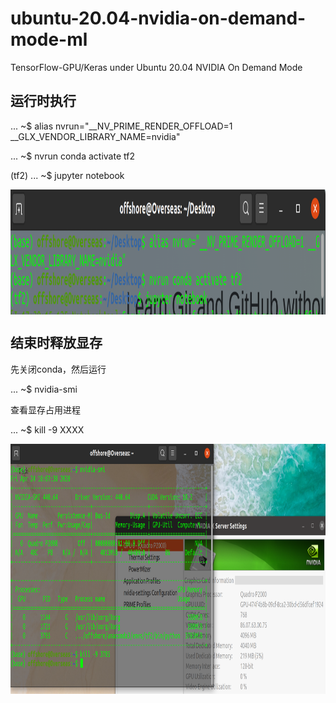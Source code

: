 # ubuntu-20.04-nvidia-on-demand-mode-ml

TensorFlow-GPU/Keras under Ubuntu 20.04 NVIDIA On Demand Mode

## 运行时执行

... ~$ alias nvrun="\_\_NV_PRIME_RENDER_OFFLOAD=1 \_\_GLX_VENDOR_LIBRARY_NAME=nvidia"

... ~$ nvrun conda activate tf2

(tf2) ... ~$ jupyter notebook

<img src='./Screenshot from 2020-04-24 17-47-08.png' align='center' width=600 height=200 />

## 结束时释放显存

先关闭conda，然后运行

... ~$ nvidia-smi

查看显存占用进程

... ~$ kill -9 XXXX

<img src='./Screenshot from 2020-04-24 18-13-57.png' align='center' width=600 height=400 />
